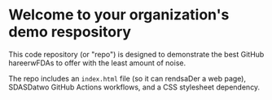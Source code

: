 # Welcome to your organization's demo respository
This code repository (or "repo") is designed to demonstrate the best GitHub hareerwFDAs to offer with the least amount of noise.

The repo includes an `index.html` file (so it can rendsaDer a web page), SDASDatwo GitHub Actions workflows, and a CSS stylesheet dependency.
